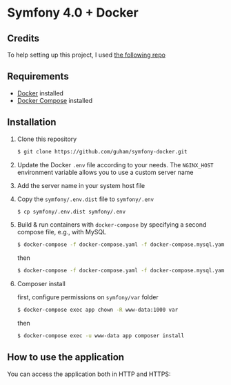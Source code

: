 # Symfony 4.0 + Docker

## Credits
To help setting up this project, I used [the following repo](https://github.com/guham/symfony-docker) 

##  Requirements

- [Docker](https://docs.docker.com/engine/installation/) installed
- [Docker Compose](https://docs.docker.com/compose/install/) installed

## Installation

1. Clone this repository
    ```bash
    $ git clone https://github.com/guham/symfony-docker.git
    ```
2. Update the Docker `.env` file according to your needs. The `NGINX_HOST` environment variable allows you to use a custom server name

3. Add the server name in your system host file

4. Copy the `symfony/.env.dist` file to `symfony/.env`
    ```bash
    $ cp symfony/.env.dist symfony/.env
    ```

5. Build & run containers with `docker-compose` by specifying a second compose file, e.g., with MySQL 
    ```bash
    $ docker-compose -f docker-compose.yaml -f docker-compose.mysql.yaml build
    ```
    then
    ```bash
    $ docker-compose -f docker-compose.yaml -f docker-compose.mysql.yaml up -d
    ```
   

6. Composer install

    first, configure permissions on `symfony/var` folder
    ```bash
    $ docker-compose exec app chown -R www-data:1000 var
    ```
    then
    ```bash
    $ docker-compose exec -u www-data app composer install
    ```

## How to use the application

You can access the application both in HTTP and HTTPS:

